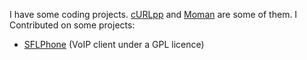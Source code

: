 I have some coding projects. [cURLpp](http://curlpp.org) and [Moman](http://moman.jpbarrette.com) are some of them. I Contributed on some projects:
 * [SFLPhone](http://sflphone.org) (VoIP client under a GPL licence)
